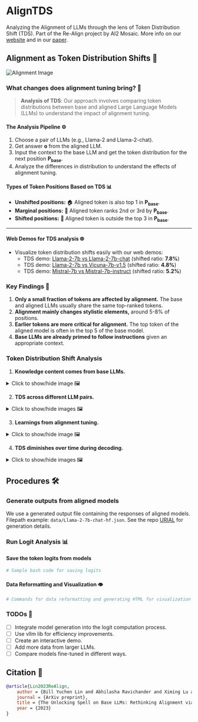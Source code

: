 # AlignTDS 
Analyzing the Alignment of LLMs through the lens of Token Distribution Shift (TDS). Part of the Re-Align project by AI2 Mosaic. More info on our [website](https://allenai.github.io/re-align/index.html) and in our [paper](https://arxiv.org/abs/2312.01552).

## Alignment as Token Distribution Shifts 🔄

![Alignment Image](https://allenai.github.io/re-align/images/urial_tds_short.png)

### What changes does alignment tuning bring? 🧐

> **Analysis of TDS**: Our approach involves comparing token distributions between base and aligned Large Language Models (LLMs) to understand the impact of alignment tuning.

#### The Analysis Pipeline ⚙️

1. Choose a pair of LLMs (e.g., Llama-2 and Llama-2-chat).
2. Get answer **o** from the aligned LLM.
3. Input the context to the base LLM and get the token distribution for the next position **P<sub>base</sub>**.
4. Analyze the differences in distribution to understand the effects of alignment tuning.

#### Types of Token Positions Based on TDS 📊

- **Unshifted positions:** 🏠 Aligned token is also top 1 in **P<sub>base</sub>**.
- **Marginal positions:** 🌿 Aligned token ranks 2nd or 3rd by **P<sub>base</sub>**.
- **Shifted positions:** 🚀 Aligned token is outside the top 3 in **P<sub>base</sub>**.

---

#### Web Demos for TDS analysis 🌐

- Visualize token distribution shifts easily with our web demos:
  - TDS demo: [Llama-2-7b vs Llama-2-7b-chat](tds/llama2/) (shifted ratio: **7.8%**)
  - TDS demo: [Llama-2-7b vs Vicuna-7b-v1.5](tds/vicuna/) (shifted ratio: **4.8%**)
  - TDS demo: [Mistral-7b vs Mistral-7b-instruct](tds/mistral/) (shifted ratio: **5.2%**)

### Key Findings 🔑

1. **Only a small fraction of tokens are affected by alignment.** The base and aligned LLMs usually share the same top-ranked tokens.
2. **Alignment mainly changes stylistic elements,** around 5-8% of positions.
3. **Earlier tokens are more critical for alignment.** The top token of the aligned model is often in the top 5 of the base model.
4. **Base LLMs are already primed to follow instructions** given an appropriate context.

### Token Distribution Shift Analysis 

1. **Knowledge content comes from base LLMs.**

<details>
  <summary>Click to show/hide image 🖼️</summary>
  
  ![Knowledge Content Image](https://allenai.github.io/re-align/images/tds_1.png)
</details>

2. **TDS across different LLM pairs.**

<details>
  <summary>Click to show/hide images 🖼️</summary>

  ![TDS Comparison Image](https://allenai.github.io/re-align/images/figure8.png)
  ![TDS Pair Image](https://allenai.github.io/re-align/images/tds_2.png)
</details>

3. **Learnings from alignment tuning.**

<details>
  <summary>Click to show/hide image 🖼️</summary>

  ![Alignment Learning Image](https://allenai.github.io/re-align/images/tds_3.png)
</details>

4. **TDS diminishes over time during decoding.**

<details>
  <summary>Click to show/hide images 🖼️</summary>

  ![TDS Diminishing Image](https://allenai.github.io/re-align/images/urial_tds_curve.png)
  ![TDS Over Time Image](https://allenai.github.io/re-align/images/tds_4.png)
</details>

## Procedures 🛠️

### Generate outputs from aligned models 

We use a generated output file containing the responses of aligned models. Filepath example: `data/Llama-2-7b-chat-hf.json`.
See the repo [URIAL](https://github.com/re-align/URIAL) for generation details.

### Run Logit Analysis 📊

#### Save the token logits from models

```bash
# Sample bash code for saving logits
```

#### Data Reformatting and Visualization 👁️

```bash
# Commands for data reformatting and generating HTML for visualization
```

### TODOs 📝

- [ ] Integrate model generation into the logit computation process.
- [ ] Use vllm lib for efficiency improvements.
- [ ] Create an interactive demo.
- [ ] Add more data from larger LLMs.
- [ ] Compare models fine-tuned in different ways.

## Citation 📄

```bibtex
@article{Lin2023ReAlign,
    author = {Bill Yuchen Lin and Abhilasha Ravichander and Ximing Lu and Nouha Dziri and Melanie Sclar and Khyathi Chandu and Chandra Bhagavatula and Yejin Choi},
    journal = {ArXiv preprint},
    title = {The Unlocking Spell on Base LLMs: Rethinking Alignment via In-Context Learning},
    year = {2023}
}
```

